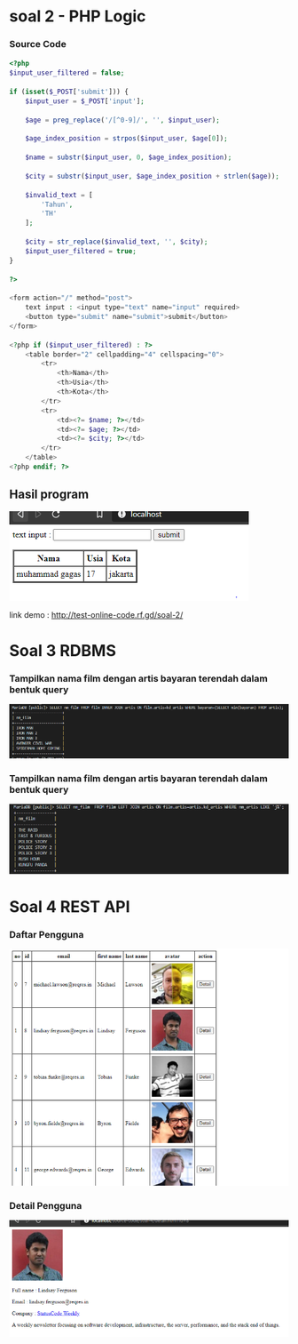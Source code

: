 # soal 2 - PHP Logic
### Source Code
```php
<?php
$input_user_filtered = false;

if (isset($_POST['submit'])) {
    $input_user = $_POST['input'];
     
    $age = preg_replace('/[^0-9]/', '', $input_user);
    
    $age_index_position = strpos($input_user, $age[0]);

    $name = substr($input_user, 0, $age_index_position);
    
    $city = substr($input_user, $age_index_position + strlen($age));
    
    $invalid_text = [
        'Tahun',
        'TH'
    ];
    
    $city = str_replace($invalid_text, '', $city);
    $input_user_filtered = true;
}

?>

<form action="/" method="post">
    text input : <input type="text" name="input" required>
    <button type="submit" name="submit">submit</button>
</form>

<?php if ($input_user_filtered) : ?>
    <table border="2" cellpadding="4" cellspacing="0">
        <tr>
            <th>Nama</th>
            <th>Usia</th>
            <th>Kota</th>
        </tr>
        <tr>
            <td><?= $name; ?></td>
            <td><?= $age; ?></td>
            <td><?= $city; ?></td>
        </tr>
    </table>
<?php endif; ?>

```

## Hasil program

![alt text](images/soal-2.png "soal 2 - PHP Logic")

link demo : http://test-online-code.rf.gd/soal-2/

# Soal 3 RDBMS  
### Tampilkan nama film dengan artis bayaran terendah dalam bentuk query  

![alt text](images/soal-3-1.png "soal 3 - 1")

### Tampilkan nama film dengan artis bayaran terendah dalam bentuk query  

![alt text](images/soal-3-2.png "soal 3 - 2")



# Soal 4 REST API

### Daftar Pengguna
![alt text](images/soal-4-1.png "soal 4 - 1")

### Detail Pengguna
![alt text](images/soal-4-2.png "soal 4 - 1")
